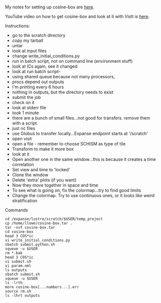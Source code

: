 My notes for setting up cosine-box are [here](cosine.nml).

YouTube video on how to get cosine-box and look at it with VisIt is [here](https://youtu.be/4LH2LzVSkD0).

Instructions:
- go to the scratch directory
- copy my tarball
- untar
- look at input files
- change write_initial_conditions.py
- run in batch script, not on command line (environment stuff)
- look at ICs again, see it changed
- look at run batch script-
- using shared queue because not many processors,
- procs depend out outputs
- I'm printing every 6 hours
- nothing in outputs, but the directory needs to exist
- submit the job
- check on it
- look at stderr file
- took 1 minute
- there are a bunch of small files...not good for transfers.  remove them with a script.
- just nc files
- use Globus to transfer locally...Expanse endpoint starts at '/scratch'
- open visit
- open a file - remember to choose SCHISM as type of tile
- Transform to make it more box
- look at it
- Open another one in the same window...this is because it creates a time correlation
- Set view and time to 'locked'
- Clone the window
- Delete 'extra' plots (if you want)
- Now they move together in space and time
- To see what is going on, fix the colormap...try to find good limits
- Change the colormap.  Try to use continuous ones, or it looks like weird stratification

Commands
```
cd /expanse/lustre/scratch/$USER/temp_project
cp /home/llowe/cosine-box.tar .
tar -xvf cosine-box.tar
cd cosine-box
head 3 COS*ic
vi write_initial_conditions.py
sbatch submit.python.sh
squeue -u $USER
rm *.bak
head 3 COS*ic
vi submit.sh
vi param.nml
ls outputs
sbatch submit.sh
squeue -u $USER
ls -lrth
more cosine-box[...numbers...].err
source rm.sh
ls -lhrt outputs
```
